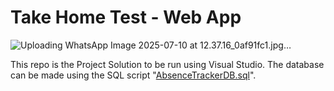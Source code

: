 # Take Home Test - Web App

![Uploading WhatsApp Image 2025-07-10 at 12.37.16_0af91fc1.jpg…]()


This repo is the Project Solution to be run using Visual Studio.
The database can be made using the SQL script "[AbsenceTrackerDB.sql](AbsenceTrackerDB.sql)".
